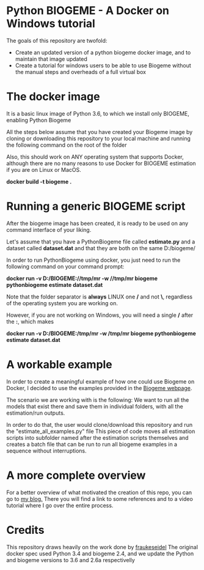 # Python BIOGEME - A Docker on Windows tutorial

The goals of this repository are twofold:
 * Create an updated version of a python biogeme docker image, and to maintain
 that image updated
 * Create a tutorial for windows users to be able to use Biogeme without the
 manual steps and overheads of a full virtual box

# The docker image

It is a basic linux image of Python 3.6, to which we install only BIOGEME,
enabling Python Biogeme

All the steps below assume that you have created your Biogeme image by cloning or downloading this repository to 
 your local machine and running the following command on the root of the folder
 
 Also, this should work on ANY operating system that supports Docker, although there are no many reasons to use Docker
 for BIOGEME estimation if you are on Linux or MacOS.

**docker build -t biogeme .**

# Running a generic BIOGEME script

After the biogeme image has been created, it is ready to be used on any command interface of your liking.

Let's assume that you have a PythonBiogeme file called **estimate.py** and a dataset called **dataset.dat** and 
that they are both on the same D:/biogeme/  

In order to run PythonBiogeme using docker, you just need to run the following command on your command prompt:

**docker run -v D:/BIOGEME://tmp/mr -w //tmp/mr biogeme pythonbiogeme estimate dataset.dat**

Note that the folder separator is **always** LINUX one   **/** and not **\\**, regardless of the operating system you 
are working on.

However, if you are not working on Windows, you will need a single **/** after the **:**, which makes

**docker run -v D:/BIOGEME:/tmp/mr -w /tmp/mr biogeme pythonbiogeme estimate dataset.dat**


# A workable example

In order to create a meaningful example of how one could use Biogeme on Docker, I decided to use the examples
provided in the [Biogeme webpage](http://biogeme.epfl.ch/examples_swissmetro.html).

The scenario we are working with is the following: We want to run all the models that exist there and save them in 
individual folders, with all the estimation/run outputs.

In order to do that, the user would clone/download this repository and run the "estimate_all_examples.py" file
This piece of code moves all estimation scripts into subfolder named after the estimation scripts themselves
and creates a batch file that can be run to run all biogeme examples in a sequence without interruptions.

# A more complete overview

For a better overview of what motivated the creation of this repo, you can go to 
[my blog.](http://www.xl-optim.com/biogeme-docker)  There you will find a link to some references and to a video
tutorial where I go over the entire process.



# Credits

This repository draws heavily on the work done by
[fraukeseidel](https://github.com/fraukeseidel/python-biogeme)
The original docker spec used Python 3.4 and biogeme 2.4, and we update the
Python and biogeme versions to 3.6 and 2.6a respectivelly
